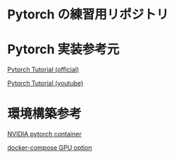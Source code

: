 # Pytorch の練習用リポジトリ

# Pytorch 実装参考元

[Pytorch Tutorial (official)](https://pytorch.org/tutorials/)

[Pytorch Tutorial (youtube)](https://www.youtube.com/watch?v=c36lUUr864M&t=604s)

# 環境構築参考

[NVIDIA pytorch container](https://catalog.ngc.nvidia.com/orgs/nvidia/containers/pytorch)

[docker-compose GPU option](https://matsuand.github.io/docs.docker.jp.onthefly/compose/gpu-support/)
